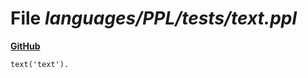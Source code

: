 # File _languages/PPL/tests/text.ppl_
**[GitHub](https://github.com/softlang/yas/blob/master/languages/PPL/tests/text.ppl)**
```
text('text').

```
